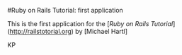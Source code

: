 #Ruby on Rails Tutorial: first application

This is the first application for the [*Ruby on Rails Tutorial*] (http://railstotorial.org) by [Michael Hartl]

KP
